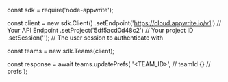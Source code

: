 const sdk = require('node-appwrite');

const client = new sdk.Client()
    .setEndpoint('https://cloud.appwrite.io/v1') // Your API Endpoint
    .setProject('5df5acd0d48c2') // Your project ID
    .setSession(''); // The user session to authenticate with

const teams = new sdk.Teams(client);

const response = await teams.updatePrefs(
    '<TEAM_ID>', // teamId
    {} // prefs
);
